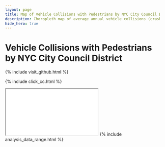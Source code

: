 ```yaml
---
layout: page
title: Map of Vehicle Collisions with Pedestrians by NYC City Council District
description: Choropleth map of average annual vehicle collisions (crashes) with pedestrians by NYC City Council District
hide_hero: true
---
```

# Vehicle Collisions with Pedestrians by NYC City Council District

{% include visit_github.html %}

{% include click_cc.html %}
<iframe src="district_pedestrian_map.html" title="Choropleth map of collisions with pedestrians by NYC City Council District"></iframe>
{% include analysis_data_range.html %}
